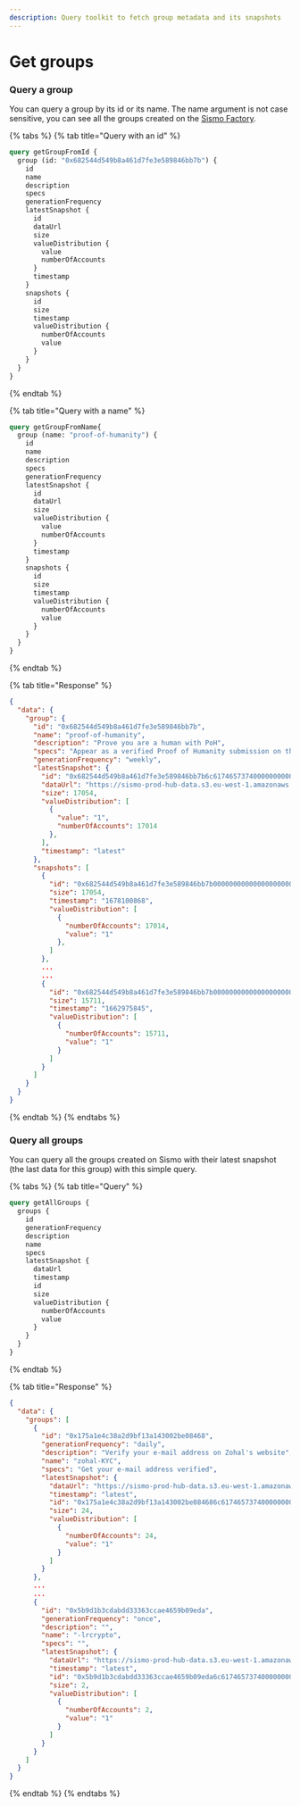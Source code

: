```yaml
---
description: Query toolkit to fetch group metadata and its snapshots
---
```


# Get groups

### Query a group

You can query a group by its id or its name. The name argument is not case sensitive, you can see all the groups created on the [Sismo Factory](https://factory.sismo.io/groups-explorer).

{% tabs %}
{% tab title="Query with an id" %}
```graphql
query getGroupFromId {
  group (id: "0x682544d549b8a461d7fe3e589846bb7b") {
    id
    name
    description
    specs
    generationFrequency
    latestSnapshot {
      id
      dataUrl
      size
      valueDistribution {
        value
        numberOfAccounts
      }
      timestamp
    }
    snapshots {
      id
      size
      timestamp
      valueDistribution {
        numberOfAccounts
        value
      }
    }
  }
}
```
{% endtab %}

{% tab title="Query with a name" %}
```graphql
query getGroupFromName{
  group (name: "proof-of-humanity") {
    id
    name
    description
    specs
    generationFrequency
    latestSnapshot {
      id
      dataUrl
      size
      valueDistribution {
        value
        numberOfAccounts
      }
      timestamp
    }
    snapshots {
      id
      size
      timestamp
      valueDistribution {
        numberOfAccounts
        value
      }
    }
  }
}
```
{% endtab %}

{% tab title="Response" %}
```json
{
  "data": {
    "group": {
      "id": "0x682544d549b8a461d7fe3e589846bb7b",
      "name": "proof-of-humanity",
      "description": "Prove you are a human with PoH",
      "specs": "Appear as a verified Proof of Humanity submission on the Proof of Humanity subgraph",
      "generationFrequency": "weekly",
      "latestSnapshot": {
        "id": "0x682544d549b8a461d7fe3e589846bb7b6c617465737400000000000000000000",
        "dataUrl": "https://sismo-prod-hub-data.s3.eu-west-1.amazonaws.com/group-snapshot-store/0x682544d549b8a461d7fe3e589846bb7b/1678111868.json",
        "size": 17054,
        "valueDistribution": [
          {
            "value": "1",
            "numberOfAccounts": 17014
          },
        ],
        "timestamp": "latest"
      },
      "snapshots": [
        {
          "id": "0x682544d549b8a461d7fe3e589846bb7b0000000000000000000000006405c984",
          "size": 17054,
          "timestamp": "1678100868",
          "valueDistribution": [
            {
              "numberOfAccounts": 17014,
              "value": "1"
            },
          ]
        },
        ...
        ...
        {
          "id": "0x682544d549b8a461d7fe3e589846bb7b000000000000000000000000631eff65",
          "size": 15711,
          "timestamp": "1662975845",
          "valueDistribution": [
            {
              "numberOfAccounts": 15711,
              "value": "1"
            }
          ]
        }
      ]
    }
  }
}
```
{% endtab %}
{% endtabs %}

### Query all groups

You can query all the groups created on Sismo with their latest snapshot (the last data for this group) with this simple query.

{% tabs %}
{% tab title="Query" %}
```graphql
query getAllGroups {
  groups {
    id
    generationFrequency
    description
    name
    specs
    latestSnapshot {
      dataUrl
      timestamp
      id
      size
      valueDistribution {
        numberOfAccounts
        value
      }
    }
  }
}
```
{% endtab %}

{% tab title="Response" %}
```json
{
  "data": {
    "groups": [
      {
        "id": "0x175a1e4c38a2d9bf13a143002be08468",
        "generationFrequency": "daily",
        "description": "Verify your e-mail address on Zohal's website",
        "name": "zohal-KYC",
        "specs": "Get your e-mail address verified",
        "latestSnapshot": {
          "dataUrl": "https://sismo-prod-hub-data.s3.eu-west-1.amazonaws.com/group-snapshot-store/0x175a1e4c38a2d9bf13a143002be08468/1678629415.json",
          "timestamp": "latest",
          "id": "0x175a1e4c38a2d9bf13a143002be084686c617465737400000000000000000000",
          "size": 24,
          "valueDistribution": [
            {
              "numberOfAccounts": 24,
              "value": "1"
            }
          ]
        }
      },
      ...
      ...
      {
        "id": "0x5b9d1b3cdabdd33363ccae4659b09eda",
        "generationFrequency": "once",
        "description": "",
        "name": "-lrcrypto",
        "specs": "",
        "latestSnapshot": {
          "dataUrl": "https://sismo-prod-hub-data.s3.eu-west-1.amazonaws.com/group-snapshot-store/0x5b9d1b3cdabdd33363ccae4659b09eda/1674390214.json",
          "timestamp": "latest",
          "id": "0x5b9d1b3cdabdd33363ccae4659b09eda6c617465737400000000000000000000",
          "size": 2,
          "valueDistribution": [
            {
              "numberOfAccounts": 2,
              "value": "1"
            }
          ]
        }
      }
    ]
  }
}
```
{% endtab %}
{% endtabs %}

